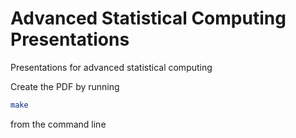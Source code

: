 # Advanced Statistical Computing Presentations
Presentations for advanced statistical computing

Create the PDF by running
```bash
make
```

from the command line
